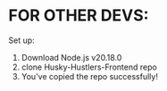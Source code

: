 # FOR OTHER DEVS:

Set up:
1) Download Node.js v20.18.0
2) clone Husky-Hustlers-Frontend repo
3) You've copied the repo successfully!
